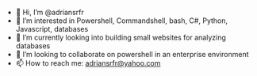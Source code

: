 - 👋 Hi, I’m @adriansrfr
- 👀 I’m interested in Powershell, Commandshell, bash, C#, Python, Javascript, databases
- 🌱 I’m currently looking into building small websites for analyzing databases
- 💞️ I’m looking to collaborate on powershell in an enterprise environment
- 📫 How to reach me: adriansrfr@yahoo.com

<!---
adriansrfr/adriansrfr is a ✨ special ✨ repository because its `README.md` (this file) appears on your GitHub profile.
You can click the Preview link to take a look at your changes.
--->
